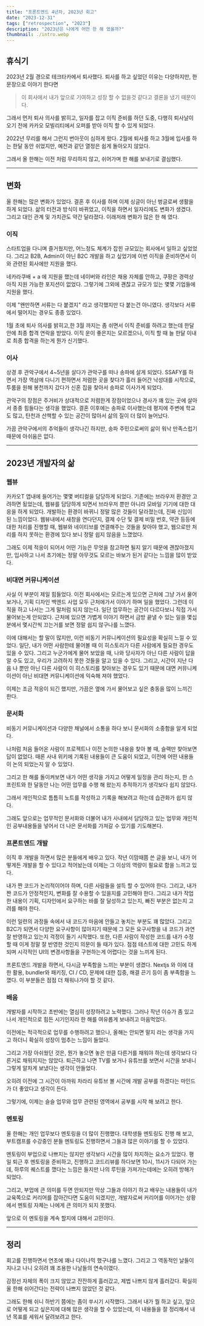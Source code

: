 ```yaml
---
title: "프론트엔드 4년차, 2023년 회고"
date: "2023-12-31"
tags: ["retrospection", "2023"]
description: "2023년은 나에게 어떤 한 해 였을까?"
thumbnail: ./intro.webp
---
```


## 휴식기

2023년 2월 경으로 테크타카에서 퇴사했다. 퇴사를 하고 싶었던 이유는 다양하지만, 한 문장으로 이야기 한다면

> 이 회사에서 내가 앞으로 기여하고 성장 할 수 없을것 같다고 결론을 냈기 때문이다.

그래서 먼저 퇴사 의사를 밝히고, 일자를 잡고 이직 준비를 하던 도중, 다행히 퇴사날이 오기 전에 카카오 모빌리티에서 오퍼를 받아 이직 할 수 있게 되었다.

2022년 무리를 해서 그런지 번아웃이 심하게 왔다. 2월에 퇴사를 하고 3월에 입사를 하는 한달 동안 쉬었지만, 예전과 같던 열정은 쉽게 돌아오지 않았다.

그래서 올 한해는 이전 처럼 무리하지 않고, 쉬어가며 한 해를 보내기로 결심했다.

---

## 변화

올 한해는 많은 변화가 있었다. 결혼 후 이사를 하며 이제 싱글이 아닌 벙글로써 생활을 하게 되었다. 삶의 터전과 방식이 바뀌었고, 이직을 하면서 일자리에도 변화가 생겼다. 그리고 대인 관계 및 가치관도 약간 달라졌다. 이래저래 변화가 많은 한 해 였다.

### 이직

스타트업을 다니며 즐거웠지만, 어느정도 체계가 잡힌 규모있는 회사에서 일하고 싶었었다. 그리고 B2B, Admin이 아닌 B2C 개발을 하고 싶었기에 이번 이직을 준비하면서 이와 관련된 회사에만 지원을 했다.

네카라쿠배 + a 에 지원을 했는데 네이버와 라인은 채용 자체를 안하고, 쿠팡은 경력상 아직 지원 가능한 포지션이 없었다. 그렇기에 그외에 괜찮고 규모가 있는 몇몇 기업들에 지원을 했다.

이제 "왠만하면 서류는 다 붙겠지" 라고 생각했지만 다 붙는건 아니였다. 생각보다 서류에서 떨어지는 경우도 종종 있었다.

1월 초에 퇴사 의사를 밝히고,한 3월 까지는 좀 쉬면서 이직 준비를 하려고 했는데 한달 안에 최종 합격 연락을 받았다. 이직 운이 좋은지는 모르겠으나, 이직 할 때 늘 한달 이내로 최종 합격을 하는게 뭔가 신기했다.

### 이사

상경 후 관악구에서 4~5년을 살다가 관악구를 떠나 송파에 살게 되었다. SSAFY를 하면서 가장 역삼에 다니기 편하면서 저렴한 곳을 찾다가 흘러 들어간 낙성대를 시작으로, 투룸을 원해 봉천까지 갔다가 신혼 집을 찾아서 송파로 이사가게 되었다.

관악구의 장점은 주거비가 상대적으로 저렴한게 장점이었으나 경사가 꽤 있는 곳에 살아서 종종 힘들다는 생각을 했었다. 결혼 이후에는 송파로 이사했는데 평지에 주변에 학교도 많고, 탄천과 산책할 수 있는 공간이 많아서 삶의 질이 더 많이 늘어났다.

가끔 관악구에서의 추억들이 생각나긴 하지만, 송파 주민으로써의 삶이 워낙 만족스럽기 때문에 아쉬움은 없다.

---

## 2023년 개발자의 삶

### 웹뷰

카카오T 앱내에 들어가는 몇몇 버티컬을 담당하게 되었다. 기존에는 브라우저 환경만 고려하면 됬었는데, 웹뷰를 담당하게 되면서 브라우저 뿐만 아니라 모바일 기기에 대한 대응을 하게 되었다. 개발하는 환경이 바뀌니 정말 많은 것들이 달라졌는데, 진짜 신입이 된 느낌이었다. 웹뷰내에서 새창을 연다던지, 결제 수단 및 결제 비밀 번호, 약관 등등에 대한 처리를 진행할 때, 웹뷰와 네이티브를 연결해주는 것들을 찾아야 했고, 웹으로만 처리를 하지 못하는 환경에 있다 보니 정말 쉽지 않음을 느꼈었다.

그래도 이제 적응이 되어서 어떤 기능은 무엇을 참고하면 될지 알기 때문에 괜찮아졌지만, 입사하고 나서 초기에는 정말 아무것도 모르는 바보가 된거 같다는 느낌을 많이 받았다.

### 비대면 커뮤니케이션

사실 이 부분이 제일 힘들었다. 이전 회사에서는 모르는게 있으면 근처에 그냥 가서 물어보거나, 기획 디자인 백엔드 사업 모두 근처에가서 이야기 하며 일을 했었다. 그런데 이직을 하고 나서는 그게 말처럼 되지 않는다. 일단 업무하는 공간이 다르다보니 직접 가서 물어보는게 안되었다. 근처에 있으면 가볍게 이야기 하면서 금방 끝낼 수 있는 일을 몇십분에서 몇시간씩 끄는거를 보면 정말 쉽지 않구나를 느꼈다.

이에 대해서는 할 말이 많지만, 이런 비동기 커뮤니케이션의 필요성을 확실히 느낄 수 있었다. 일단, 내가 어떤 사람한테 물어볼 때 이 히스토리가 다른 사람에게 필요한 경우도 있을 수 있다. 그리고 누군가에게 물어 보았을 때, 나와 당사자가 아닌 다른 사람이 답을 알 수도 있고, 우리가 고려하지 못한 것들을 알고 있을 수 있다. 그리고, 시간이 지난 다음 나 뿐만 아닌 다른 사람이 이 히스토리를 찾아보는 경우도 있기 때문에 대면 커뮤니케이션이 아닌 비대면 커뮤니케이션에 익숙해 져야 했었다.

이제는 조금 적응이 되긴 했지만, 가끔은 옆에 가서 물어보고 싶은 충동을 많이 느끼긴 한다.

### 문서화

비동기 커뮤니케이션과 다양한 채널에서 소통을 하다 보니 문서화의 소중함을 알게 되었다.

나처럼 처음 들어온 사람이 프로젝트나 이전 논의한 내용을 찾아 볼 때, 슬랙만 찾아보면 답이 없었다. 때론 사내 위키에 기록된 내용들이 큰 도움이 되었고, 이전에 어떤 내용들이 논의 되었는지 알 수 있었다.

그리고 한 해를 돌이켜보면 내가 어떤 생각을 가지고 어떻게 일정을 관리 하는지, 한 스프린트와 한 달동안 나는 어떤 업무를 수행 해 왔는지 추적하기가 생각보다 쉽지 않았다.

그래서 개인적으로 틈틈히 노트를 작성하고 기록을 해보려고 하는데 습관화가 쉽지 않다.

그래도 앞으로는 업무적인 문서화와 더불어 내가 사내에서 담당하고 있는 업무와 개인적인 공부내용들을 넣어서 더 나은 문서화를 가져갈 수 있기를 기도해본다.

### 프론트엔드 개발

이직 후 개발을 하면서 많은 분들에게 배우고 있다. 작년 이맘때쯤 쓴 글을 보니, 내가 어떻게든 개발을 할 수 있다고 적어놨는데 이제는 그 이상의 역량이 필요로 함을 느끼고 있다.

내가 짠 코드가 논리적이어야 하며, 다른 사람들을 설득 할 수 있어야 한다. 그리고, 내가 짠 코드가 안정적인지, 변화를 잘 수용할 수 있을지를 고민해야 한다. 그리고 내가 작업한 내용이 기획, 디자인에서 요구하는 바를 잘 달성하고 있는지, 빠진 부분은 없는지 고려를 해야 한다.

이런 일련의 과정들 속에서 내 코드가 마음에 안들고 놓치는 부분도 꽤 많았다. 그리고 B2C가 되면서 다양한 요구사항이 많아지기 때문에 그 모든 요구사항을 내 코드가 과연 잘 반영하고 있는지 걱정이 들기 시작했다. 또한, 다른 사람이 작성한 코드를 내가 수정할 때 이게 정말 잘 반영한 것인지 의문이 들 때가 있다. 점점 테스트에 대한 고민도 하게 되며 시각적인 UI의 변경사항들을 구현하는게 어렵다는 것을 느끼게 된다.

프론트엔드 개발을 하면서, 다시금 부족함을 느끼는 부분이 생겼다. Nextjs 와 이에 대한 활용, bundler와 패키징, CI / CD, 문제에 대한 집중, 해결 끈기 등이 좀 부족함을 느꼈다. 이 부분들은 점점 더 채워나가야 할 것 같다.

### 배움

개발자를 시작하고 초반에는 열심히 성장하려고 노력했다. 그러나 작년 이슈가 좀 있고 나서 개인적으로 힘든 시기인지라 한 해를 여유롭게 보내려고 마음먹었다.

이전에는 적극적으로 업무를 수행하려고 했으나, 올해는 안되면 말지 라는 생각을 가지고 하더니 확실히 성장이 멈추는 느낌이 들었다.

그리고 가장 아쉬웠던 것은, 뭔가 놓으면 놓은 만큼 다른거를 채워야 하는데 생각보다 다른거로 채워지지는 않았다. 퇴근하고 나면 TV를 보거나 유튜브를 보면서 시간을 보내니 그렇게 알차게 보냈다는 생각이 안들었다.

오히려 이전에 그 시간이 아까워 차라리 유튜브 볼 시간에 개발 공부를 하겠다는 마인드가 더 좋았다고 생각이 든다.

그렇기에, 이제는 슬슬 업무와 업무 관련된 영역에서 공부를 시작 해 보려고 한다.

### 멘토링

올 한해는 개인 업무보다 멘토링을 더 많이 진행했다. 대학생들 멘토링도 진행 해 보고, 부트캠프를 수강중인 분들 멘토링도 진행하면서 그들과 많은 이야기를 할 수 있었다.

멘토링이 부업으로 나쁘지는 않지만 생각보다 시간을 많이 차지하는 요소가 있었다. 평일 퇴근 후 멘토링을 준비하고, 진행하고 코드리뷰를 하다보면 10시, 11시가 다되어 가는데, 하루의 퀘스트를 깼다는 느낌은 들지만 나의 루틴을 가져가는데에는 오히려 방해가 되었다.

그리고, 부업에 큰 의미를 두면 안되지만 막상 그들과 이야기 하고 배우는 내용들이 내가 교육쪽으로 커리어를 잡아간다면 도움이 되겠지만, 개발자로써 커리어를 이어가는 상황에서 멘토링 자체는 나에게 큰 의미가 되지 못했다.

앞으로 이 멘토링을 계속 할지에 대해서 고민이다.

---

## 정리

회고를 진행하면서 연초에 꽤나 다이나믹 했구나를 느꼈다. 그리고 그 역동적인 날들이 지나고 나니 오히려 꽤 조용한 나날들의 연속이였다.

감정선 자체의 폭이 크지 않았고 잔잔하게 흘러갔고, 제법 나쁘지 않게 흘러갔다. 확실히 올 한해 쉬어간다는 전략이 나쁘지 않았던 것 같다.

그래도 한해 쉬니 하반기 쯤에는 좀이 쑤시기 시작했다. 그래서 내가 뭘 하고 싶고, 앞으로 어떻게 되고 싶은지에 대해 많은 생각을 할 수 있었는데, 이 내용들을 잘 정리해서 내년 목표를 세워서 달려보려고 한다.
